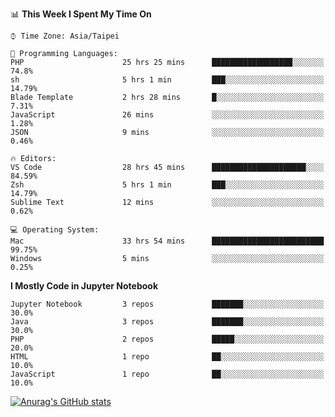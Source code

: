<!--### Hi there 👋-->

<!--
**treevel/treevel** is a ✨ _special_ ✨ repository because its `README.md` (this file) appears on your GitHub profile.

Here are some ideas to get you started:

- 🔭 I’m currently working on ...
- 🌱 I’m currently learning ...
- 👯 I’m looking to collaborate on ...
- 🤔 I’m looking for help with ...
- 💬 Ask me about ...
- 📫 How to reach me: ...
- 😄 Pronouns: ...
- ⚡ Fun fact: ...
-->

<!--START_SECTION:waka-->
📊 **This Week I Spent My Time On** 

```text
⌚︎ Time Zone: Asia/Taipei

💬 Programming Languages: 
PHP                      25 hrs 25 mins      ██████████████████░░░░░░░   74.8% 
sh                       5 hrs 1 min         ███░░░░░░░░░░░░░░░░░░░░░░   14.79% 
Blade Template           2 hrs 28 mins       █░░░░░░░░░░░░░░░░░░░░░░░░   7.31% 
JavaScript               26 mins             ░░░░░░░░░░░░░░░░░░░░░░░░░   1.28% 
JSON                     9 mins              ░░░░░░░░░░░░░░░░░░░░░░░░░   0.46%

🔥 Editors: 
VS Code                  28 hrs 45 mins      █████████████████████░░░░   84.59% 
Zsh                      5 hrs 1 min         ███░░░░░░░░░░░░░░░░░░░░░░   14.79% 
Sublime Text             12 mins             ░░░░░░░░░░░░░░░░░░░░░░░░░   0.62%

💻 Operating System: 
Mac                      33 hrs 54 mins      █████████████████████████   99.75% 
Windows                  5 mins              ░░░░░░░░░░░░░░░░░░░░░░░░░   0.25%

```

**I Mostly Code in Jupyter Notebook** 

```text
Jupyter Notebook         3 repos             ███████░░░░░░░░░░░░░░░░░░   30.0% 
Java                     3 repos             ███████░░░░░░░░░░░░░░░░░░   30.0% 
PHP                      2 repos             █████░░░░░░░░░░░░░░░░░░░░   20.0% 
HTML                     1 repo              ██░░░░░░░░░░░░░░░░░░░░░░░   10.0% 
JavaScript               1 repo              ██░░░░░░░░░░░░░░░░░░░░░░░   10.0%

```



<!--END_SECTION:waka-->

<!-- GitHub Stats Card-->
[![Anurag's GitHub stats](https://github-readme-stats.vercel.app/api?username=treevel&show_icons=true&theme=monokai&count_private=true)](https://github.com/anuraghazra/github-readme-stats)
